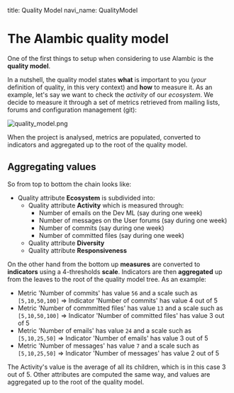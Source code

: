 title: Quality Model
navi_name: QualityModel


# The Alambic quality model

One of the first things to setup when considering to use Alambic is the **quality model**.

In a nutshell, the quality model states **what** is important to you (*your* definition of quality, in this very context) and **how** to measure it. As an example, let's say we want to check the *activity* of our *ecosystem*. We decide to measure it through a set of metrics retrieved from mailing lists, forums and configuration management (git):

![quality_model.png](/images/basic_quality_model.png)

When the project is analysed, metrics are populated, converted to indicators and aggregated up to the root of the quality model.

## Aggregating values

So from top to bottom the chain looks like:

* Quality attribute **Ecosystem** is subdivided into:
    * Quality attribute **Activity** which is measured through:
        * Number of emails on the Dev ML (say during one week)
        * Number of messages on the User forums (say during one week)
        * Number of commits (say during one week)
        * Number of committed files (say during one week)
    * Quality attribute **Diversity**
    * Quality attribute **Responsiveness**

On the other hand from the bottom up **measures** are converted to **indicators** using a 4-thresholds **scale**. Indicators are then **aggregated** up from the leaves to the root of the quality model tree. As an example:

* Metric 'Number of commits' has value `56` and a scale such as `[5,10,50,100]` => Indicator 'Number of commits' has value 4 out of 5
* Metric 'Number of commmitted files' has value `13` and a scale such as `[5,10,50,100]` => Indicator 'Number of committed files' has value 3 out of 5
* Metric 'Number of emails' has value `24` and a scale such as `[5,10,25,50]` => Indicator 'Number of emails' has value 3 out of 5
* Metric 'Number of messages' has value `7` and a scale such as `[5,10,25,50]` => Indicator 'Number of messages' has value 2 out of 5

The Activity's value is the average of all its children, which is in this case 3 out of 5. Other attributes are computed the same way, and values are aggregated up to the root of the quality model.
